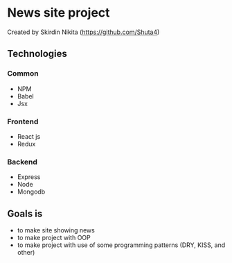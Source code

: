 # News site project
Created by Skirdin Nikita (https://github.com/Shuta4)
## Technologies
### Common
* NPM
* Babel
* Jsx
### Frontend
* React js
* Redux
### Backend
* Express
* Node
* Mongodb
## Goals is
* to make site showing news
* to make project with OOP
* to make project with use of some programming patterns (DRY, KISS, and other)
